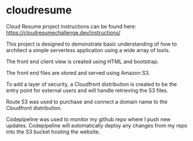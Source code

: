 # cloudresume
Cloud Resume project instructions can be found here: 
https://cloudresumechallenge.dev/instructions/

This project is designed to demonstrate basic understanding of how to architect a simple serverless application using a wide array of tools.

The front end client view is created using HTML and bootstrap.

The front end files are stored and served using Amazon S3. 

To add a layer of security, a Cloudfront distribution is created to be the entry point for external users and will handle retrieving the S3 files. 

Route 53 was used to purchase and connect a domain name to the Cloudfront distribution.

Codepipeline was used to monitor my github repo where I push new updates. 
Codepipeline will automatically deploy any changes from my repo into the S3 bucket hosting the website.

